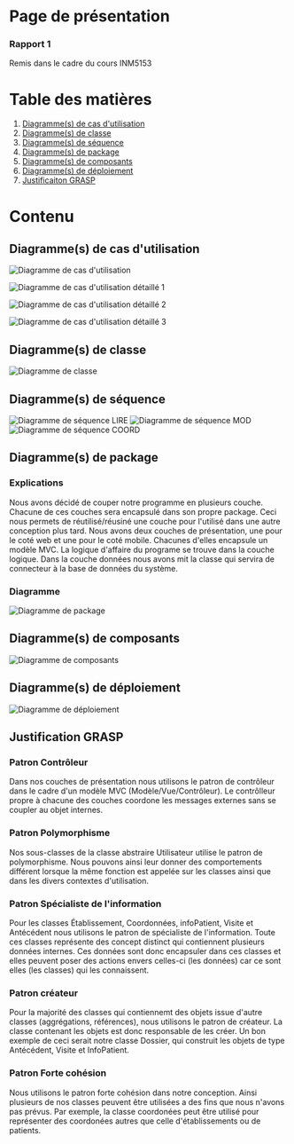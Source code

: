 # Page de présentation

### Rapport 1
Remis dans le cadre du cours INM5153

# Table des matières
1. [Diagramme(s) de cas d'utilisation](#cas)
2. [Diagramme(s) de classe](#classe)
3. [Diagramme(s) de séquence](#sequence)
4. [Diagramme(s) de package](#package)
5. [Diagramme(s) de composants](#comp)
6. [Diagramme(s) de déploiement](#dep)
6. [Justificaiton GRASP](#grasp)

# Contenu

## Diagramme(s) de cas d'utilisation <a name="cas"></a>
![Diagramme de cas d'utilisation](/diagrammes/CAS.png "Diagramme de cas d'utilisation")


![Diagramme de cas d'utilisation détaillé 1](/diagrammes/CU1.png "Diagramme de cas d'utilisation détaillé 1")


![Diagramme de cas d'utilisation détaillé 2](/diagrammes/CU2.png "Diagramme de cas d'utilisation détaillé 2")


![Diagramme de cas d'utilisation détaillé 3](/diagrammes/CU3.png "Diagramme de cas d'utilisation détaillé 3")


## Diagramme(s) de classe <a name="classe"></a>
![Diagramme de classe](/diagrammes/CLASSE.png "Diagramme de classe")


## Diagramme(s) de séquence <a name="sequence"></a>
![Diagramme de séquence LIRE](/diagrammes/SEQLIRE.png "Diagramme de séquence LIRE")
![Diagramme de séquence MOD](/diagrammes/SEQMOD.png "Diagramme de séquence MOD")
![Diagramme de séquence COORD](/diagrammes/SEQCOORD.png "Diagramme de séquence COORD")


## Diagramme(s) de package <a name="package"></a>

### Explications

Nous avons décidé de couper notre programme en plusieurs couche. Chacune de ces couches
sera encapsulé dans son propre package. Ceci nous permets de réutilisé/réusiné une couche
pour l'utilisé dans une autre conception plus tard. Nous avons deux couches de présentation, une
pour le coté web et une pour le coté mobile. Chacunes d'elles encapsule un modèle MVC. La logique 
d'affaire du programe se trouve dans la couche logique. Dans la couche données nous avons mit la classe
qui servira de connecteur à la base de données du système.

### Diagramme
![Diagramme de package](/diagrammes/PACK.png "Diagramme de package")


## Diagramme(s) de composants <a name="comp"></a>
![Diagramme de composants](/diagrammes/COMP.png "Diagramme de composants")


## Diagramme(s) de déploiement <a name="dep"></a>
![Diagramme de déploiement](/diagrammes/DEP.png "Diagramme de déploiement")

## Justification GRASP <a name="grasp"></a>

### Patron Contrôleur

Dans nos couches de présentation nous utilisons le patron de contrôleur dans le cadre
d'un modèle MVC (Modèle/Vue/Contrôleur). Le contrôlleur propre à chacune des couches
coordone les messages externes sans se coupler au objet internes.

### Patron Polymorphisme

Nos sous-classes de la classe abstraire Utilisateur utilise le patron de polymorphisme. Nous 
pouvons ainsi leur donner des comportements différent lorsque la même fonction est appelée sur les
classes ainsi que dans les divers contextes d'utilisation.

### Patron Spécialiste de l'information

Pour les classes Établissement, Coordonnées, infoPatient, Visite et Antécédent nous utilisons le
patron de spécialiste de l'information. Toute ces classes représente des concept distinct qui 
contiennent plusieurs données internes. Ces données sont donc encapsuler dans ces classes et elles
peuvent poser des actions envers celles-ci (les données) car ce sont elles (les classes) qui 
les connaissent.

### Patron créateur

Pour la majorité des classes qui contiennemt des objets issue d'autre classes 
(aggrégations, références), nous utilisons le patron de créateur. La classe contenant les objets
est donc responsable de les créer. Un bon exemple de ceci serait notre classe Dossier, qui construit les objets de type Antécédent, Visite et InfoPatient.

### Patron Forte cohésion

Nous utilisons le patron forte cohésion dans notre conception. Ainsi plusieurs de nos classes
peuvent être utilisées a des fins que nous n'avons pas prévus. Par exemple, la classe coordonées
peut être utilisé pour représenter des coordonées autres que celle d'établissements ou de patients.

